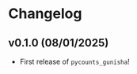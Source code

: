 # Changelog

<!--next-version-placeholder-->

## v0.1.0 (08/01/2025)

- First release of `pycounts_gunisha`!